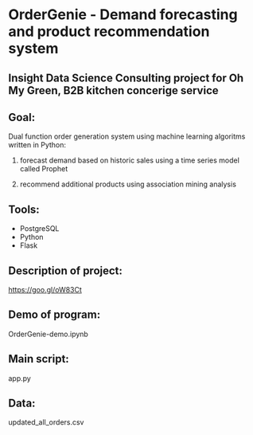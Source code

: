 # OrderGenie - Demand forecasting and product recommendation system 

## Insight Data Science Consulting project for Oh My Green, B2B kitchen concerige service 

## Goal: 

Dual function order generation system using machine learning algoritms written in Python: 

1. forecast demand based on historic sales using a time series model called Prophet

2. recommend additional products using association mining analysis

## Tools: 

  * PostgreSQL
  * Python 
  * Flask


## Description of project: 
https://goo.gl/oW83Ct

## Demo of program: 
OrderGenie-demo.ipynb

## Main script: 
app.py

## Data: 
updated_all_orders.csv


